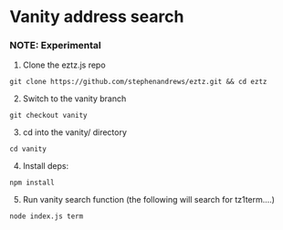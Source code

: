 # Vanity address search #
### NOTE: Experimental ###

1) Clone the eztz.js repo
```
git clone https://github.com/stephenandrews/eztz.git && cd eztz
```
2) Switch to the vanity branch
```
git checkout vanity
```
3) cd into the vanity/ directory
```
cd vanity
```
4) Install deps:
```
npm install
```
5) Run vanity search function (the following will search for tz1term....)
```
node index.js term
```
